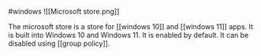 #windows
![[Microsoft store.png]]

The microsoft store is a store for [[windows 10]] and [[windows 11]] apps. It is built into Windows 10 and Windows 11. It is enabled by default. It can be disabled using [[group policy]].